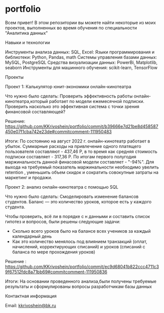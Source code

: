 # portfolio
Всем привет! В этом репозитории вы можете найти некоторые из моих проектов, выполненных во время обучения по специальности "Аналитика данных"


Навыки и технологии

Инструменты анализа данных: SQL, Excel:
Языки программирования и библиотеки: Python, Pandas, math
Системы управления базами данных: MySQL, PostgreSQL
Средства визуализации данных: PowerBi, Matplotlib, seaborn
Инструменты для машинного обучения: scikit-learn, TensorFlow


Проекты

Проект 1: Калькулятор юнит-экономики онлайн-кинотеатра

Что нужно было сделать:
Проверить эффективность работы онлайн-кинотеатра,который  работает по модели ежемесячной подписки. Проверить насколько это эффективная система с точки зрения финансовой составляющей?

Решение: https://github.com/KKrivoshein/portfolio/commit/b39666e7d21be8d458587450e07f1cba742e23de#commitcomment-111950483

Итоги:
По состоянию на август 2022 г. онлайн-кинотеатр работает в убыток. 
Суммарные расходы на привлечение одного платящего  пользователя составляют - 437,46 Р,
в то время как средняя стоимость подписки составляет - 317,36 Р. 
По итогам  первого полугодия маржинальность данной финасовой модели составляет - "-94%".
Для выхода на требуемый показатель маржинальности необходимо увелить retention ,
уменьшить объем скидок и сократить совокупные затраты на маркетинг  и продажи.


Проект 2: анализ онлайн-кинотеатра с помощью SQL

Что нужно было сделать:
Смоделировать изменение балансов студентов. Баланс — это количество уроков, которое есть у каждого студента. 

Чтобы проверить, всё ли в порядке с н данными и составить список гипотез и вопросов, были решены следующие задачи: 
- Сколько всего уроков было на балансе всех учеников за каждый календарный день
- Как это количество менялось под влиянием транзакций (оплат, начислений, корректирующих списаний) и уроков (списаний с баланса по мере прохождения уроков)

Решение : https://github.com/KKrivoshein/portfolio/commit/ec9d68041b822ccc4711c39f67512fdc8a71bb69#commitcomment-111950836

Итоги:
На основании проведенного анализа,были получены требуемые результаты и сформулированы вопросы разработчикам базы данных




Контактная информация

Email: kkrivoshein@bk.ru
